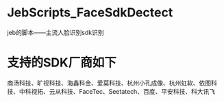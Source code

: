 # JebScripts_FaceSdkDectect
jeb的脚本——主流人脸识别sdk识别

# 支持的SDK厂商如下
商汤科技、旷视科技、海鑫科金、爱莫科技、杭州小孔成像、杭州虹软、依图科技、中科视拓、云从科技、FaceTec、Seetatech、百度、平安科技、科大讯飞

 
 
